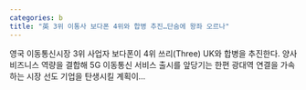 ```yaml
---
categories: b
title: "英 3위 이통사 보다폰 4위와 합병 추진…단숨에 왕좌 오르나"
---
```

영국 이동통신시장 3위 사업자 보다폰이 4위 쓰리(Three) UK와 합병을 추진한다. 양사 비즈니스 역량을 결합해 5G 이동통신 서비스 출시를 앞당기는 한편 광대역 연결을 가속하는 시장 선도 기업을 탄생시킬 계획이...